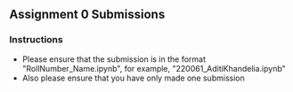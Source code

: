 ## Assignment 0 Submissions

### Instructions
- Please ensure that the submission is in the format "RollNumber_Name.ipynb", for example, "220061_AditiKhandelia.ipynb"
- Also please ensure that you have only made one submission
